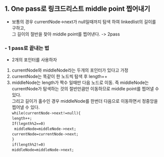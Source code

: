 ## 1. One pass로 링크드리스트 middle point 찝어내기
- 보통의 경우 currentNode->next가 null일때까지 탐색 하여 linkedlist의 길이를 구하고,
<br>그 길이의 절반을 찾아 middle point를 찝어낸다. -> 2pass
### - 1 pass로 끝내는 법
* 2개의 포인터를 사용하자
1. currentNode와 middleNode라는 두개의 포인터가 있다고 가정
2. currentNode는 똑같이 한 노드씩 탐색 후 length++
3. middleNode는 length가 짝수 일때만 다음 노드로 이동.
즉 middleNode는 currentNode가 탐색하는 것의 절반만큼만 이동하므로 middle point를 찝어낼 수 있다.
<br>그리고 길이가 홀수인 경우 middleNode를 한번더 다음으로 이동하면서 정중앙을 찝어낼 수 있다.
<br>`while(currentNode->next!=null){`<br>
	`length++;`<br>
	`If(legnth%2==0)`<br>
	 ` middleNode=middleNode->next;`<br>
 	`currentNode=currentNode->next;`<br>
`}`<br>
`if(length%2!=0)`<br>
   `middleNode=middleNode->next;`<br>
